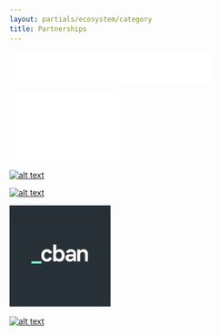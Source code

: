 ```yaml
---
layout: partials/ecosystem/category
title: Partnerships
---
```


[![alt text](/assets/img/ecosystem/partnerships/gbbc.png)](https://gbbcouncil.org/wp-content/uploads/2021/02/GBBC-2021-Annual-Report.pdf)

[![alt text](/assets/img/ecosystem/partnerships/Group-25426.svg)](https://twitter.com/orbs_network/status/1134103005731721217)

[![alt text](//assets/img/ecosystem/partnerships/binance.svg)](orbs-and-binance-team-up-to-launch-defi-accelerator/)

[![alt text](//assets/img/ecosystem/partnerships/world-bank.svg)](grant-approved-paradigm-fund)

[![alt text](/assets/img/ecosystem/partnerships/cban.png)](orbs-and-cban)

[![alt text](//assets/img/ecosystem/partnerships/yes.png)](sey-chain-yes24-partnership)
